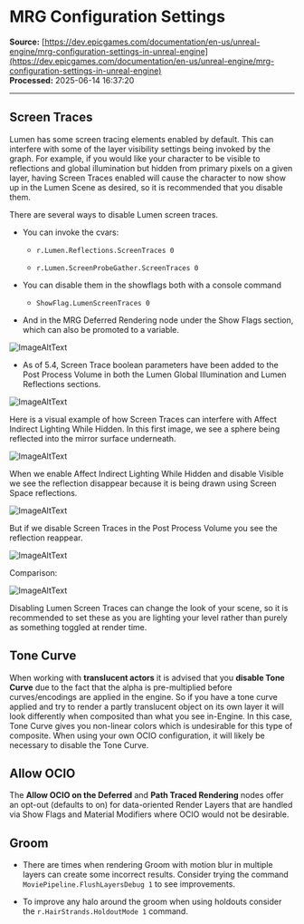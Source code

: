 # MRG Configuration Settings

**Source:** [https://dev.epicgames.com/documentation/en-us/unreal-engine/mrg-configuration-settings-in-unreal-engine](https://dev.epicgames.com/documentation/en-us/unreal-engine/mrg-configuration-settings-in-unreal-engine)  
**Processed:** 2025-06-14 16:37:20

---

## Screen Traces

Lumen has some screen tracing elements enabled by default. This can interfere with some of the layer visibility settings being invoked by the graph. For example, if you would like your character to be visible to reflections and global illumination but hidden from primary pixels on a given layer, having Screen Traces enabled will cause the character to now show up in the Lumen Scene as desired, so it is recommended that you disable them.

There are several ways to disable Lumen screen traces.

-   You can invoke the cvars:
    
    -   `r.Lumen.Reflections.ScreenTraces 0`
        
    -   `r.Lumen.ScreenProbeGather.ScreenTraces 0`
        
-   You can disable them in the showflags both with a console command
    
    -   `ShowFlag.LumenScreenTraces 0`
-   And in the MRG Deferred Rendering node under the Show Flags section, which can also be promoted to a variable.
    

![ImageAltText](https://d1iv7db44yhgxn.cloudfront.net/documentation/images/369bbc43-8604-4897-8565-1222a97adcee/image_0.png)

-   As of 5.4, Screen Trace boolean parameters have been added to the Post Process Volume in both the Lumen Global Illumination and Lumen Reflections sections.

![ImageAltText](https://d1iv7db44yhgxn.cloudfront.net/documentation/images/51dbd095-ce23-40bf-b862-fb889445a3df/image_1.png)

Here is a visual example of how Screen Traces can interfere with Affect Indirect Lighting While Hidden. In this first image, we see a sphere being reflected into the mirror surface underneath.

![ImageAltText](https://d1iv7db44yhgxn.cloudfront.net/documentation/images/286e83f1-08d1-4225-8ade-b1528b181304/image_2.png)

When we enable Affect Indirect Lighting While Hidden and disable Visible we see the reflection disappear because it is being drawn using Screen Space reflections.

![ImageAltText](https://d1iv7db44yhgxn.cloudfront.net/documentation/images/64223054-3f11-4bef-8caa-357f0399cd6f/image_3.png)

But if we disable Screen Traces in the Post Process Volume you see the reflection reappear.

![ImageAltText](https://d1iv7db44yhgxn.cloudfront.net/documentation/images/5a3e0615-4b82-47ec-88c0-ad0919a845f5/image_4.png)

Comparison:

![ImageAltText](https://d1iv7db44yhgxn.cloudfront.net/documentation/images/326189e2-f62b-48c9-ad5e-bd65d54e370a/image_5.png)

Disabling Lumen Screen Traces can change the look of your scene, so it is recommended to set these as you are lighting your level rather than purely as something toggled at render time.

## Tone Curve

When working with **translucent actors** it is advised that you **disable Tone Curve** due to the fact that the alpha is pre-multiplied before curves/encodings are applied in the engine. So if you have a tone curve applied and try to render a partly translucent object on its own layer it will look differently when composited than what you see in-Engine. In this case, Tone Curve gives you non-linear colors which is undesirable for this type of composite. When using your own OCIO configuration, it will likely be necessary to disable the Tone Curve.

## Allow OCIO

The **Allow OCIO on the Deferred** and **Path Traced Rendering** nodes offer an opt-out (defaults to on) for data-oriented Render Layers that are handled via Show Flags and Material Modifiers where OCIO would not be desirable.

## Groom

-   There are times when rendering Groom with motion blur in multiple layers can create some incorrect results. Consider trying the command `MoviePipeline.FlushLayersDebug 1` to see improvements.
    
-   To improve any halo around the groom when using holdouts consider the `r.HairStrands.HoldoutMode 1` command.